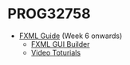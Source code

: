 # PROG32758
   - [FXML Guide](https://goo.gl/Q2ZLbx) (Week 6 onwards)
      - [FXML GUI Builder](https://goo.gl/AGQhzd)
      - [Video Toturials](https://goo.gl/NQQsoc)
